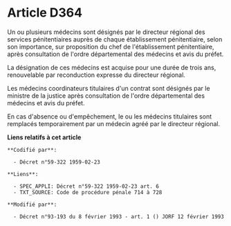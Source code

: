 # Article D364

Un ou plusieurs médecins sont désignés par le directeur régional des services pénitentiaires auprès de chaque établissement
pénitentiaire, selon son importance, sur proposition du chef de l'établissement pénitentiaire, après consultation de l'ordre
départemental des médecins et avis du préfet.

La désignation de ces médecins est acquise pour une durée de trois ans, renouvelable par reconduction expresse du directeur
régional.

Les médecins coordinateurs titulaires d'un contrat sont désignés par le ministre de la justice après consultation de l'ordre
départemental des médecins et avis du préfet.

En cas d'absence ou d'empêchement, le ou les médecins titulaires sont remplacés temporairement par un médecin agréé par le
directeur régional.

**Liens relatifs à cet article**

	**Codifié par**:

	  - Décret n°59-322 1959-02-23

	**Liens**:

	  - SPEC_APPLI: Décret n°59-322 1959-02-23 art. 6
	  - TXT_SOURCE: Code de procédure pénale 714 à 728

	**Modifié par**:

	  - Décret n°93-193 du 8 février 1993 - art. 1 () JORF 12 février 1993
